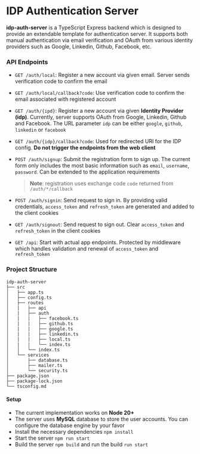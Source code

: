 # IDP Authentication Server

**idp-auth-server** is a TypeScript Express backend which is designed to provide an extendable template for authentication server. It supports both manual authentication via email verification and OAuth from various identity providers such as Google, Linkedin, Github, Facebook, etc.

### API Endpoints

-   `GET /auth/local`: Register a new account via given email. Server sends verification code to confirm the email
-   `GET /auth/local/callback?code`: Use verification code to confirm the email associated with registered account
-   `GET /auth/{ipd}`: Register a new account via given **Identity Provider (idp)**. Currently, server supports OAuth from Google, Linkedin, Github and Facebook. The URL parameter `idp` can be either `google`, `github`, `linkedin` or `facebook`
-   `GET /auth/{idp}/callback?code`: Used for redirected URI for the IDP config. **Do not trigger the endpoints from the web client**
-   `POST /auth/signup`: Submit the registration form to sign up. The current form only includes the most basic information such as `email`, `username`, `password`. Can be extended to the application requirements
  
    > **Note**: registration uses exchange code `code` returned from `/auth/*/callback`
-   `POST /auth/signin`: Send request to sign in. By providing valid credentials, `access_token` and `refresh_token` are generated and added to the client cookies
-   `GET /auth/signout`: Send request to sign out. Clear `access_token` and `refresh_token` in the client cookies
-   `GET /api`: Start with actual app endpoints. Protected by middleware which handles validation and renewal of `access_token` and `refresh_token`

### Project Structure

```
idp-auth-server
├── src
│   ├── app.ts
│   ├── config.ts
│   ├── routes
│   |   ├── api
│   |   ├── auth
│   |   |   ├── facebook.ts
│   |   |   ├── github.ts
│   |   |   ├── google.ts
│   |   |   ├── linkedin.ts
│   |   |   ├── local.ts
│   |   |   └── index.ts
│   │   └── index.ts
│   └── services
│       ├── database.ts
│       ├── mailer.ts
│       └── security.ts
├── package.json
├── package-lock.json
└── tsconfig.md
```

#### Setup

-   The current implementation works on **Node 20+**
-   The server uses **MySQL** database to store the user accounts. You can configure the database engine by your favor
-   Install the necessary dependencies `npm install`
-   Start the server `npm run start`
-   Build the server `npm build` and run the build `run start`

